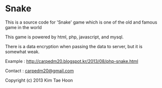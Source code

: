  Snake
======

This is a source code for 'Snake' game which is one of the old and famous game in the world

This game is powered by html, php, javascript, and mysql.

There is a data encryption when passing the data to server, but it is somewhat weak.

Example : http://carpedm20.blogspot.kr/2013/08/php-snake.html

Contact : carpedm20@gmail.com

Copyright (c) 2013 Kim Tae Hoon
